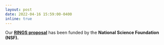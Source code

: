```yaml
---
layout: post
date: 2022-04-16 15:59:00-0400
inline: true
---
```


 Our <strong><a class="news-title" href="https://www.nsf.gov/awardsearch/showAward?AWD_ID=2146754&HistoricalAwards=false"> RINGS proposal</a></strong> has been funded by the <strong>National Science Foundation (NSF).</strong>
